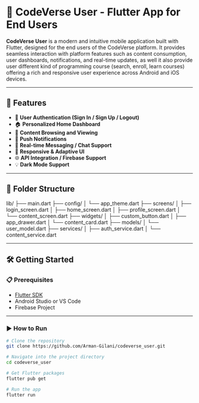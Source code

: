 # 📱 CodeVerse User - Flutter App for End Users

**CodeVerse User** is a modern and intuitive mobile application built with Flutter, designed for the end users of the CodeVerse platform. It provides seamless interaction with platform features such as content consumption, user dashboards, notifications, and real-time updates, as well it also provide user different kind of programming course (search, enroll, learn courses) offering a rich and responsive user experience across Android and iOS devices.

---

## 🚀 Features

- 🔐 **User Authentication (Sign In / Sign Up / Logout)**
- 🏠 **Personalized Home Dashboard**
- 📄 **Content Browsing and Viewing**
- 🔔 **Push Notifications**
- 💬 **Real-time Messaging / Chat Support**
- 📱 **Responsive & Adaptive UI**
- 🌐 **API Integration / Firebase Support**
- 💡 **Dark Mode Support**

---

## 📁 Folder Structure

lib/ ├── main.dart ├── config/ │ └── app_theme.dart ├── screens/ │ ├── login_screen.dart │ ├── home_screen.dart │ ├── profile_screen.dart │ └── content_screen.dart ├── widgets/ │ ├── custom_button.dart │ ├── app_drawer.dart │ └── content_card.dart ├── models/ │ └── user_model.dart ├── services/ │ ├── auth_service.dart │ └── content_service.dart


---

## 🛠️ Getting Started

### 📋 Prerequisites

- [Flutter SDK](https://flutter.dev/docs/get-started/install)
- Android Studio or VS Code
- Firebase Project

---

### ▶️ How to Run

```bash
# Clone the repository
git clone https://github.com/Arman-Gilani/codeverse_user.git

# Navigate into the project directory
cd codeverse_user

# Get Flutter packages
flutter pub get

# Run the app
flutter run
